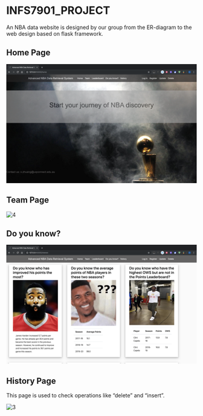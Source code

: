 # INFS7901_PROJECT
An NBA data website is designed by our group from the ER-diagram to the web design based on flask framework.

## Home Page

![1](images/1.png)

## Team Page

![4](images/4.png)

## Do you know?

![2](images/2.png)

## History Page

This page is used to check operations like “delete” and “insert”.

![3](images/3.png)

